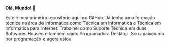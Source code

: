 <strong>Olá, Mundo!</strong> 👋

Este é meu primeiro repositório aqui no GitHub. Já tenho uma formação técnica na área de informática como Técnica em Informática e Técnica em Informática para Internet. Trabalhei como Suporte Técnica em duas Softwares Houses e também como Programadora Desktop. Sou apaixonada por programação e agora estou 

<!--
**icxmartinelli/icxmartinelli** is a ✨ _special_ ✨ repository because its `README.md` (this file) appears on your GitHub profile.

Here are some ideas to get you started:

- 🔭 I’m currently working on ...
- 🌱 I’m currently learning ...
- 👯 I’m looking to collaborate on ...
- 🤔 I’m looking for help with ...
- 💬 Ask me about ...
- 📫 How to reach me: ...
- 😄 Pronouns: ...
- ⚡ Fun fact: ...
-->
